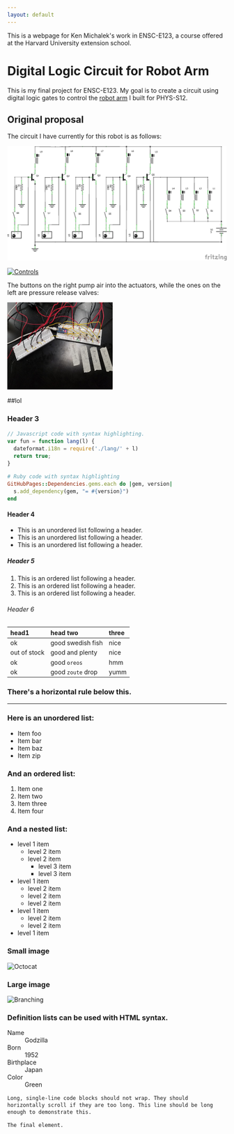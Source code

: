```yaml
---
layout: default
---
```


This is a webpage for Ken Michalek's work in ENSC-E123, a course offered at the Harvard University extension school.

# Digital Logic Circuit for Robot Arm

This is my final project for ENSC-E123. My goal is to create a circuit using digital logic gates to control the [robot arm](https://kem406.github.io/PHYS-S12/12/) I built for PHYS-S12.

## Original proposal

The circuit I have currently for this robot is as follows:

[<img src="circuit1.png" alt="Circuit">](https://kem406.github.io/PHYS-S12/12/circuit1.png)

[<img src="controls.jpg" alt="Controls" style="height: 200px; max-width: 48%">](https://kem406.github.io/PHYS-S12/12/controls.jpg)

The buttons on the right pump air into the actuators, while the ones on the left are pressure release valves:

[<img src="breadboards.jpg" alt="Breadboards" style="height: 200px; max-width: 48%">](https://kem406.github.io/PHYS-S12/12/breadboards.jpg)

##lol

### Header 3

```js
// Javascript code with syntax highlighting.
var fun = function lang(l) {
  dateformat.i18n = require('./lang/' + l)
  return true;
}
```

```ruby
# Ruby code with syntax highlighting
GitHubPages::Dependencies.gems.each do |gem, version|
  s.add_dependency(gem, "= #{version}")
end
```

#### Header 4

*   This is an unordered list following a header.
*   This is an unordered list following a header.
*   This is an unordered list following a header.

##### Header 5

1.  This is an ordered list following a header.
2.  This is an ordered list following a header.
3.  This is an ordered list following a header.

###### Header 6

| head1        | head two          | three |
|:-------------|:------------------|:------|
| ok           | good swedish fish | nice  |
| out of stock | good and plenty   | nice  |
| ok           | good `oreos`      | hmm   |
| ok           | good `zoute` drop | yumm  |

### There's a horizontal rule below this.

* * *

### Here is an unordered list:

*   Item foo
*   Item bar
*   Item baz
*   Item zip

### And an ordered list:

1.  Item one
1.  Item two
1.  Item three
1.  Item four

### And a nested list:

- level 1 item
  - level 2 item
  - level 2 item
    - level 3 item
    - level 3 item
- level 1 item
  - level 2 item
  - level 2 item
  - level 2 item
- level 1 item
  - level 2 item
  - level 2 item
- level 1 item

### Small image

![Octocat](https://github.githubassets.com/images/icons/emoji/octocat.png)

### Large image

![Branching](https://guides.github.com/activities/hello-world/branching.png)


### Definition lists can be used with HTML syntax.

<dl>
<dt>Name</dt>
<dd>Godzilla</dd>
<dt>Born</dt>
<dd>1952</dd>
<dt>Birthplace</dt>
<dd>Japan</dd>
<dt>Color</dt>
<dd>Green</dd>
</dl>

```
Long, single-line code blocks should not wrap. They should horizontally scroll if they are too long. This line should be long enough to demonstrate this.
```

```
The final element.
```
